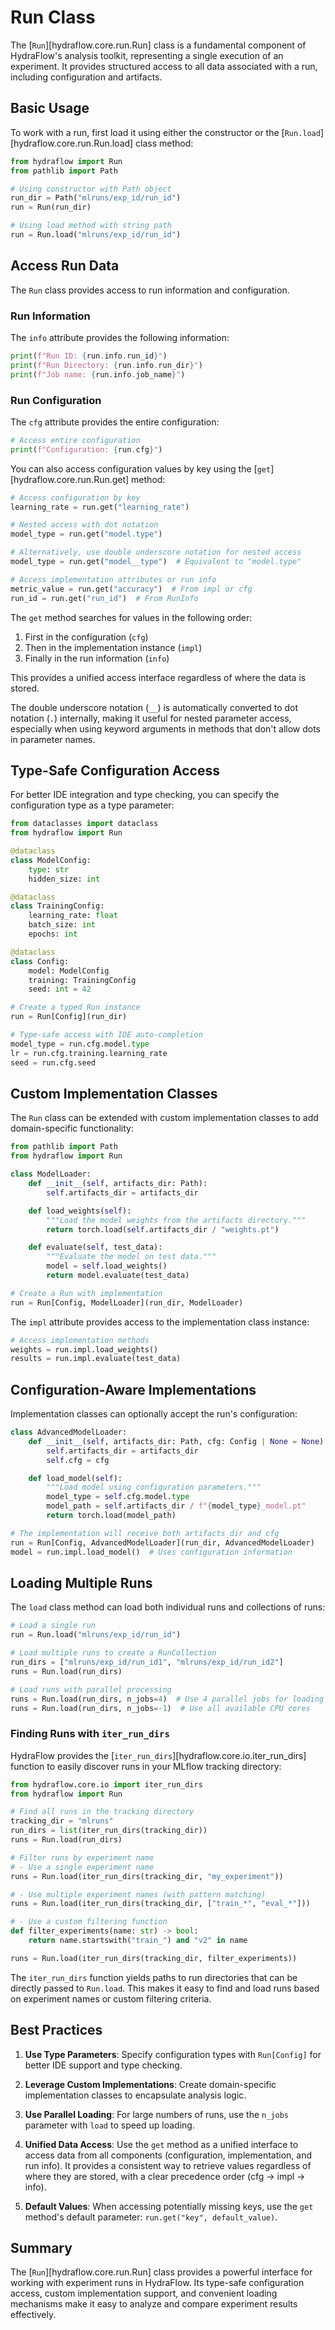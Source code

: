 # Run Class

The [`Run`][hydraflow.core.run.Run] class is a fundamental component of
HydraFlow's analysis toolkit, representing a single execution of an
experiment. It provides structured access to all data associated with
a run, including configuration and artifacts.

## Basic Usage

To work with a run, first load it using either
the constructor or the
[`Run.load`][hydraflow.core.run.Run.load] class method:

```python
from hydraflow import Run
from pathlib import Path

# Using constructor with Path object
run_dir = Path("mlruns/exp_id/run_id")
run = Run(run_dir)

# Using load method with string path
run = Run.load("mlruns/exp_id/run_id")
```

## Access Run Data

The `Run` class provides access to run information and configuration.

### Run Information

The `info` attribute provides the following information:

```python
print(f"Run ID: {run.info.run_id}")
print(f"Run Directory: {run.info.run_dir}")
print(f"Job name: {run.info.job_name}")
```

### Run Configuration

The `cfg` attribute provides the entire configuration:

```python
# Access entire configuration
print(f"Configuration: {run.cfg}")
```

You can also access configuration values by key using
the [`get`][hydraflow.core.run.Run.get] method:

```python
# Access configuration by key
learning_rate = run.get("learning_rate")

# Nested access with dot notation
model_type = run.get("model.type")

# Alternatively, use double underscore notation for nested access
model_type = run.get("model__type")  # Equivalent to "model.type"

# Access implementation attributes or run info
metric_value = run.get("accuracy")  # From impl or cfg
run_id = run.get("run_id")  # From RunInfo
```

The `get` method searches for values in the following order:

1. First in the configuration (`cfg`)
2. Then in the implementation instance (`impl`)
3. Finally in the run information (`info`)

This provides a unified access interface regardless of where the data is stored.

The double underscore notation (`__`) is automatically converted to dot notation (`.`) internally,
making it useful for nested parameter access, especially when using keyword arguments in methods
that don't allow dots in parameter names.

## Type-Safe Configuration Access

For better IDE integration and type checking, you can specify the configuration
type as a type parameter:

```python
from dataclasses import dataclass
from hydraflow import Run

@dataclass
class ModelConfig:
    type: str
    hidden_size: int

@dataclass
class TrainingConfig:
    learning_rate: float
    batch_size: int
    epochs: int

@dataclass
class Config:
    model: ModelConfig
    training: TrainingConfig
    seed: int = 42

# Create a typed Run instance
run = Run[Config](run_dir)

# Type-safe access with IDE auto-completion
model_type = run.cfg.model.type
lr = run.cfg.training.learning_rate
seed = run.cfg.seed
```

## Custom Implementation Classes

The `Run` class can be extended with custom
implementation classes to add
domain-specific functionality:

```python
from pathlib import Path
from hydraflow import Run

class ModelLoader:
    def __init__(self, artifacts_dir: Path):
        self.artifacts_dir = artifacts_dir

    def load_weights(self):
        """Load the model weights from the artifacts directory."""
        return torch.load(self.artifacts_dir / "weights.pt")

    def evaluate(self, test_data):
        """Evaluate the model on test data."""
        model = self.load_weights()
        return model.evaluate(test_data)

# Create a Run with implementation
run = Run[Config, ModelLoader](run_dir, ModelLoader)
```

The `impl` attribute provides access to the
implementation class instance:

```python
# Access implementation methods
weights = run.impl.load_weights()
results = run.impl.evaluate(test_data)
```

## Configuration-Aware Implementations

Implementation classes can optionally accept the run's configuration:

```python
class AdvancedModelLoader:
    def __init__(self, artifacts_dir: Path, cfg: Config | None = None):
        self.artifacts_dir = artifacts_dir
        self.cfg = cfg

    def load_model(self):
        """Load model using configuration parameters."""
        model_type = self.cfg.model.type
        model_path = self.artifacts_dir / f"{model_type}_model.pt"
        return torch.load(model_path)

# The implementation will receive both artifacts_dir and cfg
run = Run[Config, AdvancedModelLoader](run_dir, AdvancedModelLoader)
model = run.impl.load_model()  # Uses configuration information
```

## Loading Multiple Runs

The `load` class method can load both individual runs and collections of runs:

```python
# Load a single run
run = Run.load("mlruns/exp_id/run_id")

# Load multiple runs to create a RunCollection
run_dirs = ["mlruns/exp_id/run_id1", "mlruns/exp_id/run_id2"]
runs = Run.load(run_dirs)

# Load runs with parallel processing
runs = Run.load(run_dirs, n_jobs=4)  # Use 4 parallel jobs for loading
runs = Run.load(run_dirs, n_jobs=-1)  # Use all available CPU cores
```

### Finding Runs with `iter_run_dirs`

HydraFlow provides the [`iter_run_dirs`][hydraflow.core.io.iter_run_dirs] function to easily discover runs in your MLflow tracking directory:

```python
from hydraflow.core.io import iter_run_dirs
from hydraflow import Run

# Find all runs in the tracking directory
tracking_dir = "mlruns"
run_dirs = list(iter_run_dirs(tracking_dir))
runs = Run.load(run_dirs)

# Filter runs by experiment name
# - Use a single experiment name
runs = Run.load(iter_run_dirs(tracking_dir, "my_experiment"))

# - Use multiple experiment names (with pattern matching)
runs = Run.load(iter_run_dirs(tracking_dir, ["train_*", "eval_*"]))

# - Use a custom filtering function
def filter_experiments(name: str) -> bool:
    return name.startswith("train_") and "v2" in name

runs = Run.load(iter_run_dirs(tracking_dir, filter_experiments))
```

The `iter_run_dirs` function yields paths to run directories that can be directly passed to `Run.load`. This makes it easy to find and load runs based on experiment names or custom filtering criteria.

## Best Practices

1. **Use Type Parameters**: Specify configuration types with `Run[Config]`
   for better IDE support and type checking.

2. **Leverage Custom Implementations**: Create domain-specific implementation
   classes to encapsulate analysis logic.

3. **Use Parallel Loading**: For large numbers of runs, use the
   `n_jobs` parameter with `load` to speed up loading.

4. **Unified Data Access**: Use the `get` method as a unified interface
   to access data from all components (configuration, implementation, and run info).
   It provides a consistent way to retrieve values regardless of where they are stored,
   with a clear precedence order (cfg → impl → info).

5. **Default Values**: When accessing potentially missing keys, use the
   `get` method's default parameter: `run.get("key", default_value)`.

## Summary

The [`Run`][hydraflow.core.run.Run] class provides a powerful interface for
working with experiment runs in HydraFlow. Its type-safe configuration access,
custom implementation support, and convenient loading mechanisms make it easy
to analyze and compare experiment results effectively.